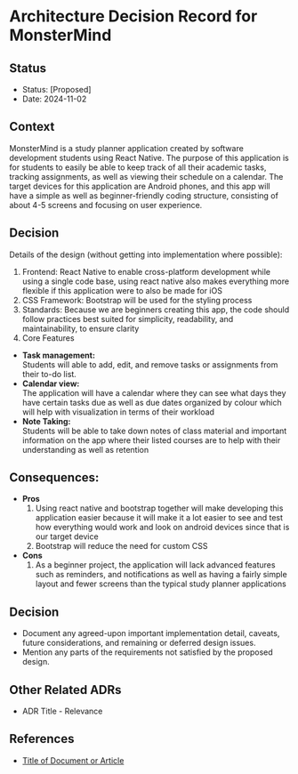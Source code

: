 # Architecture Decision Record for MonsterMind

## Status 

* Status: [Proposed]
* Date: 2024-11-02

## Context
MonsterMind is a study planner application created by software development students using React Native. The purpose of this application is for students to easily be able to keep track of all their academic tasks, tracking assignments, as well as viewing their schedule on a calendar. The target devices for this application are Android phones, and this app will have a simple as well as beginner-friendly coding structure, consisting of about 4-5 screens and focusing on user experience.

## Decision

Details of the design (without getting into implementation where possible):

1. Frontend: React Native to enable cross-platform development while using a single code base, using react native also makes everything more flexible if this application were to also be made for iOS 
2. CSS Framework: Bootstrap will be used for the styling process
3. Standards: Because we are beginners creating this app, the code should follow practices best suited for simplicity, readability, and maintainability, to ensure clarity
4. Core Features
  - **Task management:**  
    Students will able to add, edit, and remove tasks or assignments from their to-do list.
  - **Calendar view:**  
    The application will have a calendar where they can see what days they have certain tasks due as well as due dates 
    organized by colour which will help with visualization in terms of their workload
  - **Note Taking:**  
    Students will be able to take down notes of class material and important information on the app where their listed     courses are to help with their understanding as well as retention

## Consequences:

- **Pros**  
    1. Using react native and bootstrap together will make developing this application easier because it will make it a lot easier to see and test how everything would work and look on android devices since that is our target device
    2. Bootstrap will reduce the need for custom CSS
- **Cons**
    1. As a beginner project, the application will lack advanced features such as reminders, and notifications as well as having a fairly simple layout and fewer screens than the typical study planner applications 

## Decision
- Document any agreed-upon important implementation detail, caveats, future considerations, and remaining or deferred design issues.
- Mention any parts of the requirements not satisfied by the proposed design.

## Other Related ADRs
- ADR Title - Relevance

## References
- [Title of Document or Article](URL)
